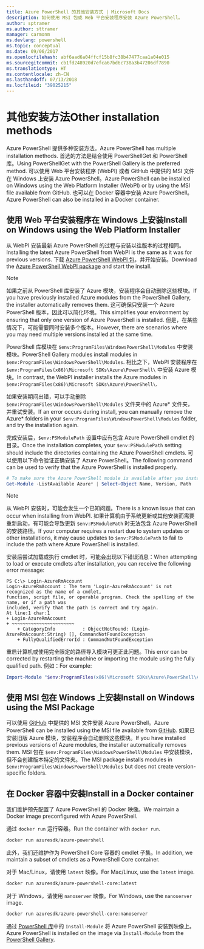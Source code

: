 ```yaml
---
title: Azure PowerShell 的其他安装方式 | Microsoft Docs
description: 如何使用 MSI 包或 Web 平台安装程序安装 Azure PowerShell。
author: sptramer
ms.author: sttramer
manager: carmonm
ms.devlang: powershell
ms.topic: conceptual
ms.date: 09/06/2017
ms.openlocfilehash: abf6aad6a04ffcf15b8fc38b47477caa1a04e015
ms.sourcegitcommit: cb1fd248920d7efca67bd6c738a3b47206df7890
ms.translationtype: HT
ms.contentlocale: zh-CN
ms.lasthandoff: 07/13/2018
ms.locfileid: "39025215"
---
```

# <a name="other-installation-methods"></a><span data-ttu-id="6cad4-103">其他安装方法</span><span class="sxs-lookup"><span data-stu-id="6cad4-103">Other installation methods</span></span>

<span data-ttu-id="6cad4-104">Azure PowerShell 提供多种安装方法。</span><span class="sxs-lookup"><span data-stu-id="6cad4-104">Azure PowerShell has multiple installation methods.</span></span> <span data-ttu-id="6cad4-105">首选的方法是结合使用 PowerShellGet 和 PowerShell 库。</span><span class="sxs-lookup"><span data-stu-id="6cad4-105">Using PowerShellGet with the PowerShell Gallery is the preferred method.</span></span> <span data-ttu-id="6cad4-106">可以使用 Web 平台安装程序 (WebPI) 或者 GitHub 中提供的 MSI 文件在 Windows 上安装 Azure PowerShell。</span><span class="sxs-lookup"><span data-stu-id="6cad4-106">Azure PowerShell can be installed on Windows using the Web Platform Installer (WebPI) or by using the MSI file available from GitHub.</span></span> <span data-ttu-id="6cad4-107">也可以在 Docker 容器中安装 Azure PowerShell。</span><span class="sxs-lookup"><span data-stu-id="6cad4-107">Azure PowerShell can also be installed in a Docker container.</span></span>

## <a name="install-on-windows-using-the-web-platform-installer"></a><span data-ttu-id="6cad4-108">使用 Web 平台安装程序在 Windows 上安装</span><span class="sxs-lookup"><span data-stu-id="6cad4-108">Install on Windows using the Web Platform Installer</span></span>

<span data-ttu-id="6cad4-109">从 WebPI 安装最新 Azure PowerShell 的过程与安装以往版本的过程相同。</span><span class="sxs-lookup"><span data-stu-id="6cad4-109">Installing the latest Azure PowerShell from WebPI is the same as it was for previous versions.</span></span>
<span data-ttu-id="6cad4-110">下载 [Azure PowerShell WebPI 包](http://aka.ms/webpi-azps)，并开始安装。</span><span class="sxs-lookup"><span data-stu-id="6cad4-110">Download the [Azure PowerShell WebPI package](http://aka.ms/webpi-azps) and start the install.</span></span>

> [!NOTE]
> <span data-ttu-id="6cad4-111">如果之前从 PowerShell 库安装了 Azure 模块，安装程序会自动删除这些模块。</span><span class="sxs-lookup"><span data-stu-id="6cad4-111">If you have previously installed Azure modules from the PowerShell Gallery, the installer automatically removes them.</span></span> <span data-ttu-id="6cad4-112">这可确保只安装一个 Azure PowerShell 版本，因此可以简化环境。</span><span class="sxs-lookup"><span data-stu-id="6cad4-112">This simplifies your environment by ensuring that only one version of Azure PowerShell is installed.</span></span> <span data-ttu-id="6cad4-113">但是，在某些情况下，可能需要同时安装多个版本。</span><span class="sxs-lookup"><span data-stu-id="6cad4-113">However, there are scenarios where you may need multiple versions installed at the same time.</span></span>
>
> <span data-ttu-id="6cad4-114">PowerShell 库模块在 `$env:ProgramFiles\WindowsPowerShell\Modules` 中安装模块。</span><span class="sxs-lookup"><span data-stu-id="6cad4-114">PowerShell Gallery modules install modules in `$env:ProgramFiles\WindowsPowerShell\Modules`.</span></span> <span data-ttu-id="6cad4-115">相比之下，WebPI 安装程序在 `$env:ProgramFiles(x86)\Microsoft SDKs\Azure\PowerShell\` 中安装 Azure 模块。</span><span class="sxs-lookup"><span data-stu-id="6cad4-115">In contrast, the WebPI installer installs the Azure modules in `$env:ProgramFiles(x86)\Microsoft SDKs\Azure\PowerShell\`.</span></span>
>
> <span data-ttu-id="6cad4-116">如果安装期间出错，可以手动删除 `$env:ProgramFiles\WindowsPowerShell\Modules` 文件夹中的 Azure\* 文件夹，并重试安装。</span><span class="sxs-lookup"><span data-stu-id="6cad4-116">If an error occurs during install, you can manually remove the Azure\* folders in your `$env:ProgramFiles\WindowsPowerShell\Modules` folder, and try the installation again.</span></span>

<span data-ttu-id="6cad4-117">完成安装后，`$env:PSModulePath` 设置中应有包含 Azure PowerShell cmdlet 的目录。</span><span class="sxs-lookup"><span data-stu-id="6cad4-117">Once the installation completes, your `$env:PSModulePath` setting should include the directories containing the Azure PowerShell cmdlets.</span></span> <span data-ttu-id="6cad4-118">可以使用以下命令验证正确安装了 Azure PowerShell。</span><span class="sxs-lookup"><span data-stu-id="6cad4-118">The following command can be used to verify that the Azure PowerShell is installed properly.</span></span>

```powershell
# To make sure the Azure PowerShell module is available after you install
Get-Module -ListAvailable Azure* | Select-Object Name, Version, Path
```

> [!NOTE]
> <span data-ttu-id="6cad4-119">从 WebPI 安装时，可能会发生一个已知问题。</span><span class="sxs-lookup"><span data-stu-id="6cad4-119">There is a known issue that can occur when installing from WebPI.</span></span> <span data-ttu-id="6cad4-120">如果计算机由于系统更新或其他安装而需要重新启动，有可能会导致更新 `$env:PSModulePath` 时无法包含 Azure PowerShell 的安装路径。</span><span class="sxs-lookup"><span data-stu-id="6cad4-120">If your computer requires a restart due to system updates or other installations, it may cause updates to `$env:PSModulePath` to fail to include the path where Azure PowerShell is installed.</span></span>

<span data-ttu-id="6cad4-121">安装后尝试加载或执行 cmdlet 时，可能会出现以下错误消息：</span><span class="sxs-lookup"><span data-stu-id="6cad4-121">When attempting to load or execute cmdlets after installation, you can receive the following error message:</span></span>

```output
PS C:\> Login-AzureRmAccount
Login-AzureRmAccount : The term 'Login-AzureRmAccount' is not recognized as the name of a cmdlet,
function, script file, or operable program. Check the spelling of the name, or if a path was
included, verify that the path is correct and try again.
At line:1 char:1
+ Login-AzureRmAccount
+ ~~~~~~~~~~~~~~~~~~~~~~~
    + CategoryInfo          : ObjectNotFound: (Login-AzureRmAccount:String) [], CommandNotFoundException
    + FullyQualifiedErrorId : CommandNotFoundException
```

<span data-ttu-id="6cad4-122">重启计算机或使用完全限定的路径导入模块可更正此问题。</span><span class="sxs-lookup"><span data-stu-id="6cad4-122">This error can be corrected by restarting the machine or importing the module using the fully qualified path.</span></span> <span data-ttu-id="6cad4-123">例如：</span><span class="sxs-lookup"><span data-stu-id="6cad4-123">For example:</span></span>

```powershell
Import-Module "$env:ProgramFiles(x86)\Microsoft SDKs\Azure\PowerShell\AzureRM.psd1"
```

## <a name="install-on-windows-using-the-msi-package"></a><span data-ttu-id="6cad4-124">使用 MSI 包在 Windows 上安装</span><span class="sxs-lookup"><span data-stu-id="6cad4-124">Install on Windows using the MSI Package</span></span>

<span data-ttu-id="6cad4-125">可以使用 [GitHub](https://github.com/Azure/azure-powershell/releases/latest) 中提供的 MSI 文件安装 Azure PowerShell。</span><span class="sxs-lookup"><span data-stu-id="6cad4-125">Azure PowerShell can be installed using the MSI file available from [GitHub](https://github.com/Azure/azure-powershell/releases/latest).</span></span> <span data-ttu-id="6cad4-126">如果已安装旧版 Azure 模块，安装程序会自动删除这些模块。</span><span class="sxs-lookup"><span data-stu-id="6cad4-126">If you have installed previous versions of Azure modules, the installer automatically removes them.</span></span> <span data-ttu-id="6cad4-127">MSI 包在 `$env:ProgramFiles\WindowsPowerShell\Modules` 中安装模块，但不会创建版本特定的文件夹。</span><span class="sxs-lookup"><span data-stu-id="6cad4-127">The MSI package installs modules in `$env:ProgramFiles\WindowsPowerShell\Modules` but does not create version-specific folders.</span></span>

## <a name="install-in-a-docker-container"></a><span data-ttu-id="6cad4-128">在 Docker 容器中安装</span><span class="sxs-lookup"><span data-stu-id="6cad4-128">Install in a Docker container</span></span>

<span data-ttu-id="6cad4-129">我们维护预先配置了 Azure PowerShell 的 Docker 映像。</span><span class="sxs-lookup"><span data-stu-id="6cad4-129">We maintain a Docker image preconfigured with Azure PowerShell.</span></span>

<span data-ttu-id="6cad4-130">通过 `docker run` 运行容器。</span><span class="sxs-lookup"><span data-stu-id="6cad4-130">Run the container with `docker run`.</span></span>

```powershell
docker run azuresdk/azure-powershell
```

<span data-ttu-id="6cad4-131">此外，我们还维护作为 PowerShell Core 容器的 cmdlet 子集。</span><span class="sxs-lookup"><span data-stu-id="6cad4-131">In addition, we maintain a subset of cmdlets as a PowerShell Core container.</span></span>

<span data-ttu-id="6cad4-132">对于 Mac/Linux，请使用 `latest` 映像。</span><span class="sxs-lookup"><span data-stu-id="6cad4-132">For Mac/Linux, use the `latest` image.</span></span>

```bash
docker run azuresdk/azure-powershell-core:latest
```

<span data-ttu-id="6cad4-133">对于 Windows，请使用 `nanoserver` 映像。</span><span class="sxs-lookup"><span data-stu-id="6cad4-133">For Windows, use the `nanoserver` image.</span></span>

```powershell
docker run azuresdk/azure-powershell-core:nanoserver
```

<span data-ttu-id="6cad4-134">通过 [PowerShell 库](https://www.powershellgallery.com/)中的 `Install-Module` 将 Azure PowerShell 安装到映像上。</span><span class="sxs-lookup"><span data-stu-id="6cad4-134">Azure PowerShell is installed on the image via `Install-Module` from the [PowerShell Gallery](https://www.powershellgallery.com/).</span></span>